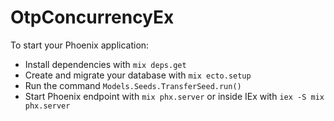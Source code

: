 # OtpConcurrencyEx

To start your Phoenix application:

  * Install dependencies with `mix deps.get`
  * Create and migrate your database with `mix ecto.setup`
  * Run the command `Models.Seeds.TransferSeed.run()`
  * Start Phoenix endpoint with `mix phx.server` or inside IEx with `iex -S mix phx.server`
